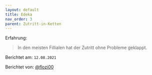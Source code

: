```yaml
---
layout: default
title: Edeka
nav_order: 3
parent: Zutritt-in-Ketten
---
```


Erfahrung: 

> In den meisten Fillialen hat der Zutritt ohne Probleme geklappt.


Berichtet am: `12.08.2021`

Berichtet von: [@flozi00](https://github.com/flozi00)